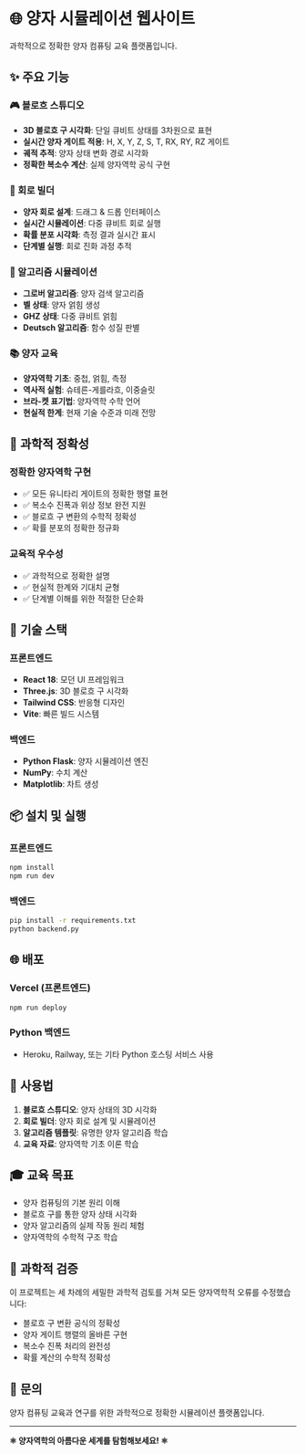 # 🌐 양자 시뮬레이션 웹사이트

과학적으로 정확한 양자 컴퓨팅 교육 플랫폼입니다.

## ✨ 주요 기능

### 🎮 블로흐 스튜디오
- **3D 블로흐 구 시각화**: 단일 큐비트 상태를 3차원으로 표현
- **실시간 양자 게이트 적용**: H, X, Y, Z, S, T, RX, RY, RZ 게이트
- **궤적 추적**: 양자 상태 변화 경로 시각화
- **정확한 복소수 계산**: 실제 양자역학 공식 구현

### 🔧 회로 빌더
- **양자 회로 설계**: 드래그 & 드롭 인터페이스
- **실시간 시뮬레이션**: 다중 큐비트 회로 실행
- **확률 분포 시각화**: 측정 결과 실시간 표시
- **단계별 실행**: 회로 진화 과정 추적

### 🧮 알고리즘 시뮬레이션
- **그로버 알고리즘**: 양자 검색 알고리즘
- **벨 상태**: 양자 얽힘 생성
- **GHZ 상태**: 다중 큐비트 얽힘
- **Deutsch 알고리즘**: 함수 성질 판별

### 📚 양자 교육
- **양자역학 기초**: 중첩, 얽힘, 측정
- **역사적 실험**: 슈테른-게를라흐, 이중슬릿
- **브라-켓 표기법**: 양자역학 수학 언어
- **현실적 한계**: 현재 기술 수준과 미래 전망

## 🔬 과학적 정확성

### 정확한 양자역학 구현
- ✅ 모든 유니타리 게이트의 정확한 행렬 표현
- ✅ 복소수 진폭과 위상 정보 완전 지원
- ✅ 블로흐 구 변환의 수학적 정확성
- ✅ 확률 분포의 정확한 정규화

### 교육적 우수성
- ✅ 과학적으로 정확한 설명
- ✅ 현실적 한계와 기대치 균형
- ✅ 단계별 이해를 위한 적절한 단순화

## 🚀 기술 스택

### 프론트엔드
- **React 18**: 모던 UI 프레임워크
- **Three.js**: 3D 블로흐 구 시각화
- **Tailwind CSS**: 반응형 디자인
- **Vite**: 빠른 빌드 시스템

### 백엔드
- **Python Flask**: 양자 시뮬레이션 엔진
- **NumPy**: 수치 계산
- **Matplotlib**: 차트 생성

## 📦 설치 및 실행

### 프론트엔드
```bash
npm install
npm run dev
```

### 백엔드
```bash
pip install -r requirements.txt
python backend.py
```

## 🌐 배포

### Vercel (프론트엔드)
```bash
npm run deploy
```

### Python 백엔드
- Heroku, Railway, 또는 기타 Python 호스팅 서비스 사용

## 📖 사용법

1. **블로흐 스튜디오**: 양자 상태의 3D 시각화
2. **회로 빌더**: 양자 회로 설계 및 시뮬레이션
3. **알고리즘 템플릿**: 유명한 양자 알고리즘 학습
4. **교육 자료**: 양자역학 기초 이론 학습

## 🎓 교육 목표

- 양자 컴퓨팅의 기본 원리 이해
- 블로흐 구를 통한 양자 상태 시각화
- 양자 알고리즘의 실제 작동 원리 체험
- 양자역학의 수학적 구조 학습

## 🔬 과학적 검증

이 프로젝트는 세 차례의 세밀한 과학적 검토를 거쳐 모든 양자역학적 오류를 수정했습니다:
- 블로흐 구 변환 공식의 정확성
- 양자 게이트 행렬의 올바른 구현
- 복소수 진폭 처리의 완전성
- 확률 계산의 수학적 정확성

## 📧 문의

양자 컴퓨팅 교육과 연구를 위한 과학적으로 정확한 시뮬레이션 플랫폼입니다.

---
**⚛️ 양자역학의 아름다운 세계를 탐험해보세요! ⚛️** 